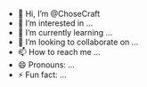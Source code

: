 - 👋 Hi, I’m @ChoseCraft
- 👀 I’m interested in ...
- 🌱 I’m currently learning ...
- 💞️ I’m looking to collaborate on ...
- 📫 How to reach me ...
- 😄 Pronouns: ...
- ⚡ Fun fact: ...

<!---
ChoseCraft/ChoseCraft is a ✨ special ✨ repository because its `README.md` (this file) appears on your GitHub profile.
You can click the Preview link to take a look at your changes.
--->
